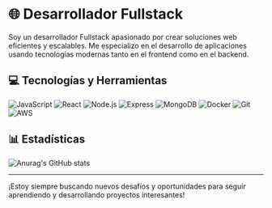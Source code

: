 # 🌐 Desarrollador Fullstack

Soy un desarrollador Fullstack apasionado por crear soluciones web eficientes y escalables. Me especializo en el desarrollo de aplicaciones usando tecnologías modernas tanto en el frontend como en el backend.

## 💻 Tecnologías y Herramientas

![JavaScript](https://img.shields.io/badge/-JavaScript-black?style=flat-square&logo=javascript&logoColor=F7DF1E)
![React](https://img.shields.io/badge/-React-black?style=flat-square&logo=react&logoColor=61DAFB)
![Node.js](https://img.shields.io/badge/-Node.js-black?style=flat-square&logo=node.js&logoColor=6CC24A)
![Express](https://img.shields.io/badge/-Express-black?style=flat-square&logo=express&logoColor=FFFFFF)
![MongoDB](https://img.shields.io/badge/-MongoDB-black?style=flat-square&logo=mongodb&logoColor=47A248)
![Docker](https://img.shields.io/badge/-Docker-black?style=flat-square&logo=docker&logoColor=2496ED)
![Git](https://img.shields.io/badge/-Git-black?style=flat-square&logo=git&logoColor=F05032)
![AWS](https://img.shields.io/badge/-AWS-black?style=flat-square&logo=amazonaws&logoColor=FF9900)

## 📊 Estadísticas

![Anurag's GitHub stats](https://github-readme-stats.vercel.app/api?username=TuNombreDeUsuario&show_icons=true&hide_title=true&hide=prs&count_private=true&theme=radical)

---

¡Estoy siempre buscando nuevos desafíos y oportunidades para seguir aprendiendo y desarrollando proyectos interesantes!

